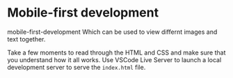 # Mobile-first development

mobile-first-development Which can be used to view differnt images and text together.

Take a few moments to read through the HTML and CSS and make sure that you understand how it all works. Use VSCode Live Server to launch a local development server to serve the `index.html` file.

